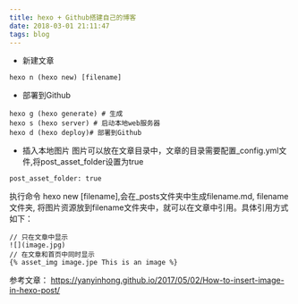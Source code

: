 ```yaml
---
title: hexo + Github搭建自己的博客
date: 2018-03-01 21:11:47
tags: blog
---
```


* 新建文章
```
hexo n (hexo new) [filename]
```

* 部署到Github
``` 
hexo g (hexo generate) # 生成
hexo s (hexo server) # 启动本地web服务器
hexo d (hexo deploy)# 部署到Github
```

* 插入本地图片
图片可以放在文章目录中，文章的目录需要配置_config.yml文件,将post_asset_folder设置为true
```
post_asset_folder: true
```
执行命令 hexo new [filename],会在_posts文件夹中生成filename.md, filename文件夹, 将图片资源放到filename文件夹中，就可以在文章中引用。具体引用方式如下：
```
// 只在文章中显示
![](image.jpg)
// 在文章和首页中同时显示
{% asset_img image.jpe This is an image %}
```


参考文章：
https://yanyinhong.github.io/2017/05/02/How-to-insert-image-in-hexo-post/
